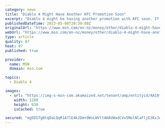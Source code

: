 ```yaml
---
category: news
title: "Diablo 4 Might Have Another KFC Promotion Soon"
excerpt: "Diablo 4 might be having another promotion with KFC soon. If the recent leak is accurate, players can expect the chance to earn several in-game rewards for Diablo 4 if they visit KFC multiple times ..."
publishedDateTime: 2023-05-08T20:30:00Z
originalUrl: "https://www.msn.com/en-nz/money/other/diablo-4-might-have-another-kfc-promotion-soon/ar-AA1aUhwY"
webUrl: "https://www.msn.com/en-nz/money/other/diablo-4-might-have-another-kfc-promotion-soon/ar-AA1aUhwY"
type: article
quality: 87
heat: 87
published: true

provider:
  name: MSN
  domain: msn.com

topics:
  - Diablo 4

images:
  - url: "https://img-s-msn-com.akamaized.net/tenant/amp/entityid/AA18t5n1.img?h=630&w=1200&m=6&q=60&o=t&l=f&f=jpg&x=539&y=151"
    width: 1200
    height: 630
    isCached: true

secured: "egOIGTgBtqDaLQqR1A7lE4k2Dm+9WsLWVltAHAVWadCVx5MolNlaFljE3KxJwg7o/StUgxymg4ySU3FB1/iaxG0wTeypwdBAPyREHVW0BbI+UjSwpcqoUeeDNHCE74TBFln/YlPA7vmjqjgxIgoRvl0ieB8omEg4nf+3F5dcZPapCrAeGAqb8om7fcI64PgIa6cW/xJpbd9gG8R2ifaltUQnkwS8J2lQ/Jml2hmsufbex9EsqKPb7lxJ1ltsLP942IKOVeZeH8VksHNjVWqAVz4bhO4DygMFcdN1t6o/QkA+npdqpShgiF66cx++PkCY1lg1v7FJmTjx7c27ZHeXKptJ510t4EVCUBBPlRmWcEo=;40Ftgfba1nBZSU6cpks3Cw=="
---
```



